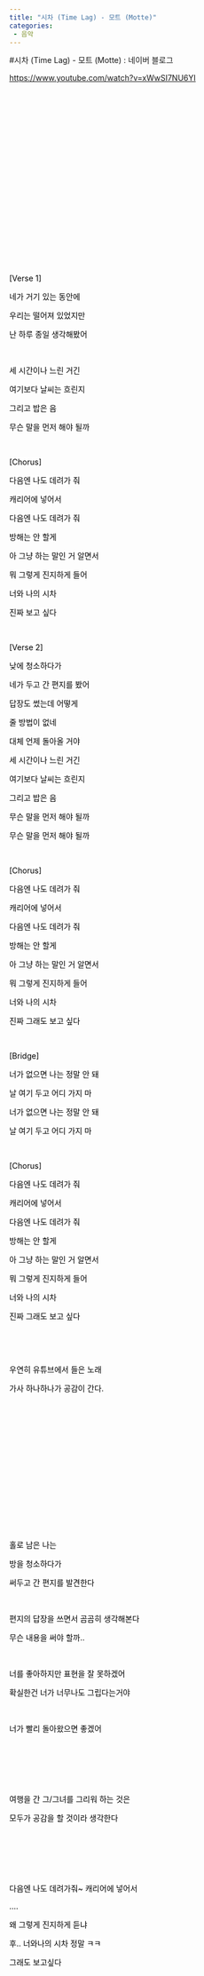 ```yaml
---
title: "시차 (Time Lag) - 모트 (Motte)"
categories:
 - 음악
---
```

#시차 (Time Lag) - 모트 (Motte) : 네이버 블로그
<div class="wrap_rabbit pcol2 _param(1) _postViewArea222587948286" id="post-view222587948286">
<!-- Rabbit HTML --><div class="se-viewer se-theme-default" lang="ko-KR">
<!-- SE_DOC_HEADER_END -->
<div class="se-main-container">
<div class="se-component se-text se-l-default" id="SE-d85ce1f2-00d6-41f0-90f8-11ed87e7b4f9">
<div class="se-component-content">
<div class="se-section se-section-text se-l-default">
<div class="se-module se-module-text">
<!-- SE-TEXT { --><p class="se-text-paragraph se-text-paragraph-align-" id="SE-13771592-1cbf-4126-a8d1-847830d4fe10" style=""><span class="se-fs- se-ff-" id="SE-ba205a5f-38dd-4ee6-bd7d-b30589152d77" style=""><a class="se-link" href="https://www.youtube.com/watch?v=xWwSI7NU6YI" target="_blank">https://www.youtube.com/watch?v=xWwSI7NU6YI</a></span></p><!-- } SE-TEXT -->
</div>
</div>
</div>
</div> <div class="se-component se-oembed se-l-default" id="SE-d1161158-657a-45e9-b02e-5e334e41a443">
<div class="se-component-content se-component-content-fit">
<div class="se-section se-section-oembed se-section-align- se-l-default">
<div class="se-module se-module-oembed se-is-progress" style="padding-top: 56.49999999999999%;"></div>
</div>
</div>
<script class="__se_module_data" data-module='{"type":"v2_oembed", "id" :"SE-d1161158-657a-45e9-b02e-5e334e41a443", "data" : { "html": "&lt;iframe width=\"200\" height=\"113\" src=\"https://www.youtube.com/embed/xWwSI7NU6YI?feature=oembed\" frameborder=\"0\" allow=\"accelerometer; autoplay; clipboard-write; encrypted-media; gyroscope; picture-in-picture\" allowfullscreen&gt;&lt;/iframe&gt;", "originalWidth" : "200", "originalHeight" : "113", "contentMode" : "fit", "description": "모트 (Motte) - 시차 (Time Lag) | 오디오/Audio/MP3💟 Artist : 모트 (Motte)💟 작사 : 모트 (Motte)💟 작곡 : 모트 (Motte)💟 편곡 : Migo (미고)💟 Album : 시차💟 발매일 : 2020.05.08💟 기획사 :...", "inputUrl": "https://www.youtube.com/watch?v=xWwSI7NU6YI", "thumbnailUrl" : "https://i.ytimg.com/vi/xWwSI7NU6YI/hqdefault.jpg", "thumbnailHeight" : "360", "thumbnailWidth" : "480", "title": "모트 (Motte) - 시차 (Time Lag) | 가사", "providerUrl": "https://www.youtube.com/", "align": "", "type" : "video" }}' type="text/data"></script>
</div>
<div class="se-component se-text se-l-default" id="SE-ae50eac2-92a1-4bc1-a024-af840515d369">
<div class="se-component-content">
<div class="se-section se-section-text se-l-default">
<div class="se-module se-module-text">
<!-- SE-TEXT { --><p class="se-text-paragraph se-text-paragraph-align-" id="SE-a8f02cad-745e-4025-9bd2-5a82f446e967" style=""><span class="se-fs- se-ff-" id="SE-7f4dbc18-9480-4242-a407-3fdfc6b8d56a" style="">​</span></p><!-- } SE-TEXT --><!-- SE-TEXT { --><p class="se-text-paragraph se-text-paragraph-align-" id="SE-37b3700c-9b7c-42d6-9ca9-b2bc3123723c" style=""><span class="se-fs-fs19 se-ff-system se-weight-unset se-style-unset" id="SE-d7356402-1e0f-453f-a305-1d710c07a4d3" style="color:#000000;background-color:#ffffff;">[Verse 1]</span></p><!-- } SE-TEXT --><!-- SE-TEXT { --><p class="se-text-paragraph se-text-paragraph-align-" id="SE-51669ae8-b887-4b10-8661-cf562ff329e9" style=""><span class="se-fs-fs19 se-ff-system se-weight-unset se-style-unset" id="SE-c5524449-1a14-416d-b869-5307e7661604" style="color:#000000;background-color:#ffffff;">네가 거기 있는 동안에</span></p><!-- } SE-TEXT --><!-- SE-TEXT { --><p class="se-text-paragraph se-text-paragraph-align-" id="SE-f27049b5-bdbf-42f7-87a8-41a95f2cf124" style=""><span class="se-fs-fs19 se-ff-system se-weight-unset se-style-unset" id="SE-7f70835c-8a13-41ee-ae3a-e9ca5ce5f25b" style="color:#000000;background-color:#ffffff;">우리는 떨어져 있었지만</span></p><!-- } SE-TEXT --><!-- SE-TEXT { --><p class="se-text-paragraph se-text-paragraph-align-" id="SE-a3e10dae-10e2-4457-af20-098314587bb0" style=""><span class="se-fs-fs19 se-ff-system se-weight-unset se-style-unset" id="SE-fe7e790c-25a5-474e-814f-bd4bb749bc24" style="color:#000000;background-color:#ffffff;">난 하루 종일 생각해봤어</span></p><!-- } SE-TEXT --><!-- SE-TEXT { --><p class="se-text-paragraph se-text-paragraph-align-" id="SE-15858887-a463-4912-9f8a-9ded97a8c711" style=""><span class="se-fs-fs13 se-ff-nanumbarungothic se-style-unset" id="SE-024d22af-d52b-431e-9f7a-73f717be9a03" style="color:#615e5d;">​</span></p><!-- } SE-TEXT --><!-- SE-TEXT { --><p class="se-text-paragraph se-text-paragraph-align-" id="SE-b74d9cfd-8eb3-4d36-b451-a142cdcc31c3" style=""><span class="se-fs-fs19 se-ff-system se-weight-unset se-style-unset" id="SE-6e3b68cc-2d31-464d-b5c9-4a8fbdff3af8" style="color:#000000;background-color:#ffffff;">세 시간이나 느린 거긴</span></p><!-- } SE-TEXT --><!-- SE-TEXT { --><p class="se-text-paragraph se-text-paragraph-align-" id="SE-11d5bc7e-c298-4889-bcc2-e03c4d3f2efc" style=""><span class="se-fs-fs19 se-ff-system se-weight-unset se-style-unset" id="SE-77302828-248f-4229-a429-2bc577788592" style="color:#000000;background-color:#ffffff;">여기보다 날씨는 흐린지</span></p><!-- } SE-TEXT --><!-- SE-TEXT { --><p class="se-text-paragraph se-text-paragraph-align-" id="SE-e79d3053-a8dd-4ebe-988a-5c1c45497126" style=""><span class="se-fs-fs19 se-ff-system se-weight-unset se-style-unset" id="SE-897ffee6-5a9c-479d-94ec-afb3ea9939d5" style="color:#000000;background-color:#ffffff;">그리고 밥은 음</span></p><!-- } SE-TEXT --><!-- SE-TEXT { --><p class="se-text-paragraph se-text-paragraph-align-" id="SE-39f6615b-5fb7-46c2-b2df-f80c2ff4cce0" style=""><span class="se-fs-fs19 se-ff-system se-weight-unset se-style-unset" id="SE-8129e160-180b-4cd4-8bdc-d7f6027dbde6" style="color:#000000;background-color:#ffffff;">무슨 말을 먼저 해야 될까</span></p><!-- } SE-TEXT --><!-- SE-TEXT { --><p class="se-text-paragraph se-text-paragraph-align-" id="SE-05cdf33a-0f87-4fc1-a540-c0bdf1c19d7b" style=""><span class="se-fs-fs13 se-ff-nanumbarungothic se-style-unset" id="SE-079bb5c9-480e-401b-ae99-8fd3364bb037" style="color:#615e5d;">​</span></p><!-- } SE-TEXT --><!-- SE-TEXT { --><p class="se-text-paragraph se-text-paragraph-align-" id="SE-1767a074-8128-4e26-af97-169b6d129ed5" style=""><span class="se-fs-fs19 se-ff-system se-weight-unset se-style-unset" id="SE-ae3fe8d5-059c-47ce-88ae-1360b55ac1d2" style="color:#000000;background-color:#ffffff;">[Chorus]</span></p><!-- } SE-TEXT --><!-- SE-TEXT { --><p class="se-text-paragraph se-text-paragraph-align-" id="SE-685585ba-2126-4022-8a06-d897ab182d27" style=""><span class="se-fs-fs19 se-ff-system se-weight-unset se-style-unset" id="SE-48a22c24-7c41-46cd-80fd-7a2b6bc5453e" style="color:#000000;background-color:#ffffff;">다음엔 나도 데려가 줘</span></p><!-- } SE-TEXT --><!-- SE-TEXT { --><p class="se-text-paragraph se-text-paragraph-align-" id="SE-82a05aa7-d698-431f-afc2-66a3141fc67b" style=""><span class="se-fs-fs19 se-ff-system se-weight-unset se-style-unset" id="SE-51da3a76-326c-49d2-acfc-bb8b87a841bc" style="color:#000000;background-color:#ffffff;">캐리어에 넣어서</span></p><!-- } SE-TEXT --><!-- SE-TEXT { --><p class="se-text-paragraph se-text-paragraph-align-" id="SE-5a5f0570-0a95-476f-bad0-60333df9df4f" style=""><span class="se-fs-fs19 se-ff-system se-weight-unset se-style-unset" id="SE-af9fe6fc-b737-4f43-a7d7-71da716962e2" style="color:#000000;background-color:#ffffff;">다음엔 나도 데려가 줘</span></p><!-- } SE-TEXT --><!-- SE-TEXT { --><p class="se-text-paragraph se-text-paragraph-align-" id="SE-99d4883a-2e04-43c8-bf57-a23e09c9e69b" style=""><span class="se-fs-fs19 se-ff-system se-weight-unset se-style-unset" id="SE-3ee34175-b7f2-473c-8eda-0a77263311a5" style="color:#000000;background-color:#ffffff;">방해는 안 할게</span></p><!-- } SE-TEXT --><!-- SE-TEXT { --><p class="se-text-paragraph se-text-paragraph-align-" id="SE-73ac93d4-e91b-4fc8-b801-7fea0800a109" style=""><span class="se-fs-fs19 se-ff-system se-weight-unset se-style-unset" id="SE-1a3e0b1a-f2cf-49d8-8b67-b8c0d7c55738" style="color:#000000;background-color:#ffffff;">아 그냥 하는 말인 거 알면서</span></p><!-- } SE-TEXT --><!-- SE-TEXT { --><p class="se-text-paragraph se-text-paragraph-align-" id="SE-e77701e6-df2d-4924-aad7-f5e6c938d593" style=""><span class="se-fs-fs19 se-ff-system se-weight-unset se-style-unset" id="SE-123a2fdd-7279-4834-8500-fec352e07a67" style="color:#000000;background-color:#ffffff;">뭐 그렇게 진지하게 들어</span></p><!-- } SE-TEXT --><!-- SE-TEXT { --><p class="se-text-paragraph se-text-paragraph-align-" id="SE-58dd45b0-f5e0-4675-9713-a091572a7e47" style=""><span class="se-fs-fs19 se-ff-system se-weight-unset se-style-unset" id="SE-828e2bdc-de31-4571-91b7-6f0e86151d6b" style="color:#000000;background-color:#ffffff;">너와 나의 시차</span></p><!-- } SE-TEXT --><!-- SE-TEXT { --><p class="se-text-paragraph se-text-paragraph-align-" id="SE-88f6d69c-693b-4573-bfab-2fa3ba1a9014" style=""><span class="se-fs-fs19 se-ff-system se-weight-unset se-style-unset" id="SE-a5da7ac5-056b-46b7-823f-56814d93fdb3" style="color:#000000;background-color:#ffffff;">진짜 보고 싶다</span></p><!-- } SE-TEXT --><!-- SE-TEXT { --><p class="se-text-paragraph se-text-paragraph-align-" id="SE-9efa2fec-2acd-4af1-9b37-99bf4c2ec5f7" style=""><span class="se-fs-fs13 se-ff-nanumbarungothic se-style-unset" id="SE-4b949fe0-5962-4084-ae66-cd8641eec6d6" style="color:#615e5d;">​</span></p><!-- } SE-TEXT --><!-- SE-TEXT { --><p class="se-text-paragraph se-text-paragraph-align-" id="SE-c6aba3b4-c05c-4c4b-97ea-67f5a7002e2a" style=""><span class="se-fs-fs19 se-ff-system se-weight-unset se-style-unset" id="SE-72230cda-5ff0-4cf3-bcd0-61af27b51a64" style="color:#000000;background-color:#ffffff;">[Verse 2]</span></p><!-- } SE-TEXT --><!-- SE-TEXT { --><p class="se-text-paragraph se-text-paragraph-align-" id="SE-d064cdab-88e9-4886-a9f9-3f52b1aaf887" style=""><span class="se-fs-fs19 se-ff-system se-weight-unset se-style-unset" id="SE-de6a2c72-d442-4769-b3fc-f1d8177ab4d8" style="color:#000000;background-color:#ffffff;">낮에 청소하다가</span></p><!-- } SE-TEXT --><!-- SE-TEXT { --><p class="se-text-paragraph se-text-paragraph-align-" id="SE-d2adfd9b-5d4b-46df-9dce-bcaea0589835" style=""><span class="se-fs-fs19 se-ff-system se-weight-unset se-style-unset" id="SE-2807e49e-987c-417c-b5de-399a8e00d98f" style="color:#000000;background-color:#ffffff;">네가 두고 간 편지를 봤어</span></p><!-- } SE-TEXT --><!-- SE-TEXT { --><p class="se-text-paragraph se-text-paragraph-align-" id="SE-b9df92fd-c068-4134-a2f5-d6279949514c" style=""><span class="se-fs-fs19 se-ff-system se-weight-unset se-style-unset" id="SE-db382b99-8f6c-4a5d-b7d2-fe1b8b0393aa" style="color:#000000;background-color:#ffffff;">답장도 썼는데 어떻게</span></p><!-- } SE-TEXT --><!-- SE-TEXT { --><p class="se-text-paragraph se-text-paragraph-align-" id="SE-07c936c2-4b82-434b-b8be-1ed382e35aaf" style=""><span class="se-fs-fs19 se-ff-system se-weight-unset se-style-unset" id="SE-48f66176-bd34-41f1-ab55-304aa0b58246" style="color:#000000;background-color:#ffffff;">줄 방법이 없네</span></p><!-- } SE-TEXT --><!-- SE-TEXT { --><p class="se-text-paragraph se-text-paragraph-align-" id="SE-99299841-5105-45f6-9a67-a1ddf9db930e" style=""><span class="se-fs-fs19 se-ff-system se-weight-unset se-style-unset" id="SE-e6ef429a-9eb8-45be-be8a-07c6919ed583" style="color:#000000;background-color:#ffffff;">대체 언제 돌아올 거야</span></p><!-- } SE-TEXT --><!-- SE-TEXT { --><p class="se-text-paragraph se-text-paragraph-align-" id="SE-f62464dd-56e2-4b88-a3e3-a36a6e41c17f" style=""><span class="se-fs-fs19 se-ff-system se-weight-unset se-style-unset" id="SE-7725d789-d93c-4956-acaf-08687e05b615" style="color:#000000;background-color:#ffffff;">세 시간이나 느린 거긴</span></p><!-- } SE-TEXT --><!-- SE-TEXT { --><p class="se-text-paragraph se-text-paragraph-align-" id="SE-691b8695-779d-4016-9620-cef76c5f3568" style=""><span class="se-fs-fs19 se-ff-system se-weight-unset se-style-unset" id="SE-c5762626-5ede-43a9-bdd5-51d29bb8b8c2" style="color:#000000;background-color:#ffffff;">여기보다 날씨는 흐린지</span></p><!-- } SE-TEXT --><!-- SE-TEXT { --><p class="se-text-paragraph se-text-paragraph-align-" id="SE-b39a9a56-2407-41bc-af34-99d944912650" style=""><span class="se-fs-fs19 se-ff-system se-weight-unset se-style-unset" id="SE-3a000d3d-f36a-4dbb-8ee0-ef894a5dc6a8" style="color:#000000;background-color:#ffffff;">그리고 밥은 음</span></p><!-- } SE-TEXT --><!-- SE-TEXT { --><p class="se-text-paragraph se-text-paragraph-align-" id="SE-4f0194ae-7d98-46f3-82ca-f1e9ac02199e" style=""><span class="se-fs-fs19 se-ff-system se-weight-unset se-style-unset" id="SE-abb7035b-705f-4bec-89ed-60f4669c89d6" style="color:#000000;background-color:#ffffff;">무슨 말을 먼저 해야 될까</span></p><!-- } SE-TEXT --><!-- SE-TEXT { --><p class="se-text-paragraph se-text-paragraph-align-" id="SE-3bc20057-c647-4800-ba08-81aa1726b0cd" style=""><span class="se-fs-fs19 se-ff-system se-weight-unset se-style-unset" id="SE-014fee99-6b06-4135-96de-e6c16ecdd599" style="color:#000000;background-color:#ffffff;">무슨 말을 먼저 해야 될까</span></p><!-- } SE-TEXT --><!-- SE-TEXT { --><p class="se-text-paragraph se-text-paragraph-align-" id="SE-08b82281-1a1f-49c7-a099-61684c266f3f" style=""><span class="se-fs-fs13 se-ff-nanumbarungothic se-style-unset" id="SE-2b0088e1-6ac9-4e15-ad82-f8337859cc93" style="color:#615e5d;">​</span></p><!-- } SE-TEXT --><!-- SE-TEXT { --><p class="se-text-paragraph se-text-paragraph-align-" id="SE-4fef21b3-55da-4ba4-9407-fa051649528e" style=""><span class="se-fs-fs19 se-ff-system se-weight-unset se-style-unset" id="SE-2d9e07c1-35ed-4b3f-a20d-e1e21272d5ae" style="color:#000000;background-color:#ffffff;">[Chorus]</span></p><!-- } SE-TEXT --><!-- SE-TEXT { --><p class="se-text-paragraph se-text-paragraph-align-" id="SE-04e8f66d-1ce6-4da8-9f92-01408ea38564" style=""><span class="se-fs-fs19 se-ff-system se-weight-unset se-style-unset" id="SE-369c0881-df33-49a5-8d3d-6fb6e00177ea" style="color:#000000;background-color:#ffffff;">다음엔 나도 데려가 줘</span></p><!-- } SE-TEXT --><!-- SE-TEXT { --><p class="se-text-paragraph se-text-paragraph-align-" id="SE-c1fc8e56-21f1-4bbe-a2c6-578ee932cf5c" style=""><span class="se-fs-fs19 se-ff-system se-weight-unset se-style-unset" id="SE-805ff65b-d3ca-4287-a106-2f4ad3459c01" style="color:#000000;background-color:#ffffff;">캐리어에 넣어서</span></p><!-- } SE-TEXT --><!-- SE-TEXT { --><p class="se-text-paragraph se-text-paragraph-align-" id="SE-a2024017-fd15-4b65-8492-621557b7a95f" style=""><span class="se-fs-fs19 se-ff-system se-weight-unset se-style-unset" id="SE-e628bb27-6d60-4d1a-9933-8a55026f340f" style="color:#000000;background-color:#ffffff;">다음엔 나도 데려가 줘</span></p><!-- } SE-TEXT --><!-- SE-TEXT { --><p class="se-text-paragraph se-text-paragraph-align-" id="SE-05d32a1b-8290-47e3-aeb7-698334450c80" style=""><span class="se-fs-fs19 se-ff-system se-weight-unset se-style-unset" id="SE-40d6b7b4-b82a-4657-9d12-edf92a6054df" style="color:#000000;background-color:#ffffff;">방해는 안 할게</span></p><!-- } SE-TEXT --><!-- SE-TEXT { --><p class="se-text-paragraph se-text-paragraph-align-" id="SE-386efeae-bcfe-4da3-8cfb-9baf39ac2c93" style=""><span class="se-fs-fs19 se-ff-system se-weight-unset se-style-unset" id="SE-4a597129-fdfa-42b9-a6e3-a325fd0c546d" style="color:#000000;background-color:#ffffff;">아 그냥 하는 말인 거 알면서</span></p><!-- } SE-TEXT --><!-- SE-TEXT { --><p class="se-text-paragraph se-text-paragraph-align-" id="SE-7960444d-f2b1-4dfb-8f10-939adff0b1b5" style=""><span class="se-fs-fs19 se-ff-system se-weight-unset se-style-unset" id="SE-5558e00b-9000-4371-9344-b7b16ce2d1fe" style="color:#000000;background-color:#ffffff;">뭐 그렇게 진지하게 들어</span></p><!-- } SE-TEXT --><!-- SE-TEXT { --><p class="se-text-paragraph se-text-paragraph-align-" id="SE-828b338d-6562-4237-8581-1399c91f02f5" style=""><span class="se-fs-fs19 se-ff-system se-weight-unset se-style-unset" id="SE-4afa087f-797f-431b-af38-ec7ac433c7b6" style="color:#000000;background-color:#ffffff;">너와 나의 시차</span></p><!-- } SE-TEXT --><!-- SE-TEXT { --><p class="se-text-paragraph se-text-paragraph-align-" id="SE-f7a80db2-9268-4818-aa5f-49a5a321d097" style=""><span class="se-fs-fs19 se-ff-system se-weight-unset se-style-unset" id="SE-efe61b74-f49b-4673-97c2-7932dd9878a3" style="color:#000000;background-color:#ffffff;">진짜 그래도 보고 싶다</span></p><!-- } SE-TEXT --><!-- SE-TEXT { --><p class="se-text-paragraph se-text-paragraph-align-" id="SE-53465463-01be-47e8-bc0d-83761e6fe184" style=""><span class="se-fs-fs13 se-ff-nanumbarungothic se-style-unset" id="SE-08637885-94b5-41d9-9431-47d3096a0aac" style="color:#615e5d;">​</span></p><!-- } SE-TEXT --><!-- SE-TEXT { --><p class="se-text-paragraph se-text-paragraph-align-" id="SE-3e471e32-4751-4e89-b70a-50d5fffe8d9d" style=""><span class="se-fs-fs19 se-ff-system se-weight-unset se-style-unset" id="SE-34d39980-0183-4079-b298-919a8b505cfa" style="color:#000000;background-color:#ffffff;">[Bridge]</span></p><!-- } SE-TEXT --><!-- SE-TEXT { --><p class="se-text-paragraph se-text-paragraph-align-" id="SE-84169353-ff18-4d04-ab1f-f17c44dcbc2e" style=""><span class="se-fs-fs19 se-ff-system se-weight-unset se-style-unset" id="SE-1b4b262d-ca5c-41fc-a530-fad1053cea6a" style="color:#000000;background-color:#ffffff;">너가 없으면 나는 정말 안 돼</span></p><!-- } SE-TEXT --><!-- SE-TEXT { --><p class="se-text-paragraph se-text-paragraph-align-" id="SE-7fbd9cdd-e688-4776-878a-9685f340b920" style=""><span class="se-fs-fs19 se-ff-system se-weight-unset se-style-unset" id="SE-85d4a4ba-e90f-47f9-be37-29fc5970bfae" style="color:#000000;background-color:#ffffff;">날 여기 두고 어디 가지 마</span></p><!-- } SE-TEXT --><!-- SE-TEXT { --><p class="se-text-paragraph se-text-paragraph-align-" id="SE-5adbfb08-2214-49fa-aa41-d6ee6ae7f5fd" style=""><span class="se-fs-fs19 se-ff-system se-weight-unset se-style-unset" id="SE-1395e052-4e72-4ac2-9770-48934e9a1c8e" style="color:#000000;background-color:#ffffff;">너가 없으면 나는 정말 안 돼</span></p><!-- } SE-TEXT --><!-- SE-TEXT { --><p class="se-text-paragraph se-text-paragraph-align-" id="SE-9462158d-6712-4e05-b7ff-62d7fbb52e2c" style=""><span class="se-fs-fs19 se-ff-system se-weight-unset se-style-unset" id="SE-cbb86f2d-1d61-41a7-a403-53b175da4ce2" style="color:#000000;background-color:#ffffff;">날 여기 두고 어디 가지 마</span></p><!-- } SE-TEXT --><!-- SE-TEXT { --><p class="se-text-paragraph se-text-paragraph-align-" id="SE-03803484-4a9c-47c0-bd38-3215981fc5af" style=""><span class="se-fs-fs13 se-ff-nanumbarungothic se-style-unset" id="SE-824ae8ec-3ebc-4e65-95f8-eca0c7b660eb" style="color:#615e5d;">​</span></p><!-- } SE-TEXT --><!-- SE-TEXT { --><p class="se-text-paragraph se-text-paragraph-align-" id="SE-dfdd6dee-37e9-4dac-8592-c0c5b6820516" style=""><span class="se-fs-fs19 se-ff-system se-weight-unset se-style-unset" id="SE-a0129237-a097-4563-ac64-fa4875c40a35" style="color:#000000;background-color:#ffffff;">[Chorus]</span></p><!-- } SE-TEXT --><!-- SE-TEXT { --><p class="se-text-paragraph se-text-paragraph-align-" id="SE-ade90f2a-31d7-4ed8-b0ef-2f824793598a" style=""><span class="se-fs-fs19 se-ff-system se-weight-unset se-style-unset" id="SE-dd16d36e-ed5e-4283-ab26-7ba4bae58fe1" style="color:#000000;background-color:#ffffff;">다음엔 나도 데려가 줘</span></p><!-- } SE-TEXT --><!-- SE-TEXT { --><p class="se-text-paragraph se-text-paragraph-align-" id="SE-baa82de3-7d39-4f28-857b-0a2b0435f0b2" style=""><span class="se-fs-fs19 se-ff-system se-weight-unset se-style-unset" id="SE-aaf28760-62dd-4796-ab6c-294652dcaa04" style="color:#000000;background-color:#ffffff;">캐리어에 넣어서</span></p><!-- } SE-TEXT --><!-- SE-TEXT { --><p class="se-text-paragraph se-text-paragraph-align-" id="SE-60017223-e056-427e-8f10-098899d37bf1" style=""><span class="se-fs-fs19 se-ff-system se-weight-unset se-style-unset" id="SE-b3b93709-ab7a-4c85-a0a0-95177f3bbc09" style="color:#000000;background-color:#ffffff;">다음엔 나도 데려가 줘</span></p><!-- } SE-TEXT --><!-- SE-TEXT { --><p class="se-text-paragraph se-text-paragraph-align-" id="SE-963be54c-b1df-41ce-8b27-692eee699f90" style=""><span class="se-fs-fs19 se-ff-system se-weight-unset se-style-unset" id="SE-c492c76c-f90d-4231-a03a-e87149357c74" style="color:#000000;background-color:#ffffff;">방해는 안 할게</span></p><!-- } SE-TEXT --><!-- SE-TEXT { --><p class="se-text-paragraph se-text-paragraph-align-" id="SE-d9aa171e-4ab6-45c2-aefe-721b0efae440" style=""><span class="se-fs-fs19 se-ff-system se-weight-unset se-style-unset" id="SE-87c0e3a4-cef0-4797-a826-17af7869c845" style="color:#000000;background-color:#ffffff;">아 그냥 하는 말인 거 알면서</span></p><!-- } SE-TEXT --><!-- SE-TEXT { --><p class="se-text-paragraph se-text-paragraph-align-" id="SE-a0857319-83c1-4e13-bd37-3da725ad1702" style=""><span class="se-fs-fs19 se-ff-system se-weight-unset se-style-unset" id="SE-ec01068d-edf1-48e0-9311-0e65dc09fce1" style="color:#000000;background-color:#ffffff;">뭐 그렇게 진지하게 들어</span></p><!-- } SE-TEXT --><!-- SE-TEXT { --><p class="se-text-paragraph se-text-paragraph-align-" id="SE-2d13c07d-a7b2-456e-9e6a-ee1921ab457b" style=""><span class="se-fs-fs19 se-ff-system se-weight-unset se-style-unset" id="SE-ed54b863-e037-4be4-b964-e02df748504c" style="color:#000000;background-color:#ffffff;">너와 나의 시차</span></p><!-- } SE-TEXT --><!-- SE-TEXT { --><p class="se-text-paragraph se-text-paragraph-align-" id="SE-a79f2e8f-c8ef-4a28-9a87-84d39b3e0920" style=""><span class="se-fs-fs19 se-ff-system se-weight-unset se-style-unset" id="SE-5309a892-0f58-412f-8460-b6ce6d004f49" style="color:#000000;background-color:#ffffff;">진짜 그래도 보고 싶다</span></p><!-- } SE-TEXT --><!-- SE-TEXT { --><p class="se-text-paragraph se-text-paragraph-align-" id="SE-218f951a-49a1-4a6b-a4c5-5cbbffcb9124" style=""><span class="se-fs-fs19 se-ff-system se-weight-unset se-style-unset" id="SE-3d34ea1a-aade-4cde-b6df-c96e611ad469" style="color:#000000;">​</span></p><!-- } SE-TEXT --><!-- SE-TEXT { --><p class="se-text-paragraph se-text-paragraph-align-" id="SE-f6daa7a0-e54f-462a-bca3-7dfa25ae57a4" style=""><span class="se-fs-fs19 se-ff-system se-weight-unset se-style-unset" id="SE-66b6354b-1a91-409f-aa7b-88c3bf5900f0" style="color:#000000;">​</span></p><!-- } SE-TEXT --><!-- SE-TEXT { --><p class="se-text-paragraph se-text-paragraph-align-" id="SE-b38cdf11-bd25-41ab-a8d6-4030e7c55919" style=""><span class="se-fs- se-ff-system se-weight-unset se-style-unset" id="SE-005d08fd-e2d5-4e0b-9772-e5ba9be5f6d0" style="color:#000000;background-color:#ffffff;">우연히 유튜브에서 들은 노래</span></p><!-- } SE-TEXT --><!-- SE-TEXT { --><p class="se-text-paragraph se-text-paragraph-align-" id="SE-9e8e5c2b-7b44-4d53-b484-a3354d6424d5" style=""><span class="se-fs- se-ff-system se-weight-unset se-style-unset" id="SE-24ae672f-6044-43aa-8bc7-d9209801cc27" style="color:#000000;background-color:#ffffff;">가사 하나하나가 공감이 간다.</span></p><!-- } SE-TEXT --><!-- SE-TEXT { --><p class="se-text-paragraph se-text-paragraph-align-" id="SE-8f044790-f0e3-4c2f-9070-a92d8ea96344" style=""><span class="se-fs- se-ff-system se-weight-unset se-style-unset" id="SE-ee7eeb2f-97d7-4938-b321-de6bec8b78c3" style="color:#000000;">​</span></p><!-- } SE-TEXT --><!-- SE-TEXT { --><p class="se-text-paragraph se-text-paragraph-align-" id="SE-9485e58a-7d13-421c-908c-5690f98ac549" style=""><span class="se-fs- se-ff-system se-weight-unset se-style-unset" id="SE-197767b3-e383-4377-b395-e76c4458a1d9" style="color:#000000;">​</span></p><!-- } SE-TEXT --><!-- SE-TEXT { --><p class="se-text-paragraph se-text-paragraph-align-" id="SE-4eb61f52-48d0-4750-82e2-0a9c5312b463" style=""><span class="se-fs- se-ff-system se-weight-unset se-style-unset" id="SE-8f099ede-a3ca-49a3-8a3a-445a391dd48a" style="color:#000000;">​</span></p><!-- } SE-TEXT --><!-- SE-TEXT { --><p class="se-text-paragraph se-text-paragraph-align-" id="SE-edf3780c-f7e0-4d2a-b04a-85a3b48a301e" style=""><span class="se-fs- se-ff-system se-weight-unset se-style-unset" id="SE-dbd88a00-d880-4406-8131-9138a44e5c46" style="color:#000000;">​</span></p><!-- } SE-TEXT --><!-- SE-TEXT { --><p class="se-text-paragraph se-text-paragraph-align-" id="SE-c8395cfe-1089-4d06-bb27-4c0cf82aafdd" style=""><span class="se-fs- se-ff-system se-weight-unset se-style-unset" id="SE-1f466b4f-9822-4230-8ff8-3b11af1d8c34" style="color:#000000;">​</span></p><!-- } SE-TEXT --><!-- SE-TEXT { --><p class="se-text-paragraph se-text-paragraph-align-" id="SE-12ab7244-8a7b-4e9f-89a5-ee6eef33a88e" style=""><span class="se-fs- se-ff-system se-weight-unset se-style-unset" id="SE-22377cfd-45bc-4f6d-bebb-a13280b28451" style="color:#000000;">​</span></p><!-- } SE-TEXT --><!-- SE-TEXT { --><p class="se-text-paragraph se-text-paragraph-align-" id="SE-02bbe577-5e94-434b-a64a-748dcce10483" style=""><span class="se-fs- se-ff-system se-weight-unset se-style-unset" id="SE-8101452c-b2ee-4687-af7d-8935cf8acb06" style="color:#000000;">​</span></p><!-- } SE-TEXT --><!-- SE-TEXT { --><p class="se-text-paragraph se-text-paragraph-align-" id="SE-9bcce91e-aed2-4949-bb0c-304c4c90a370" style=""><span class="se-fs- se-ff-system se-weight-unset se-style-unset" id="SE-4dda4103-6622-4c53-ac6f-a95b7e8301da" style="color:#000000;">​</span></p><!-- } SE-TEXT --><!-- SE-TEXT { --><p class="se-text-paragraph se-text-paragraph-align-" id="SE-97c49b1a-9bb8-4ed6-a03e-34aee6458b9b" style=""><span class="se-fs- se-ff-system se-weight-unset se-style-unset" id="SE-018d5475-3672-43d6-b645-aa83f51231ee" style="color:#000000;background-color:#ffffff;">홀로 남은 나는 </span></p><!-- } SE-TEXT --><!-- SE-TEXT { --><p class="se-text-paragraph se-text-paragraph-align-" id="SE-14eab0ab-fba1-4048-970f-7a6efe8d071b" style=""><span class="se-fs- se-ff-system se-weight-unset se-style-unset" id="SE-15bdf948-c562-4795-862c-10e36ee43380" style="color:#000000;background-color:#ffffff;">방을 청소하다가</span></p><!-- } SE-TEXT --><!-- SE-TEXT { --><p class="se-text-paragraph se-text-paragraph-align-" id="SE-81d2abc6-e62d-4fb3-9272-4f8fbb0165a8" style=""><span class="se-fs- se-ff-system se-weight-unset se-style-unset" id="SE-9b8fc2d3-f12c-4321-9ea2-3c4595776426" style="color:#000000;background-color:#ffffff;">써두고 간 편지를 발견한다</span></p><!-- } SE-TEXT --><!-- SE-TEXT { --><p class="se-text-paragraph se-text-paragraph-align-" id="SE-81618194-a2bf-4ff1-b787-20503454fc56" style=""><span class="se-fs- se-ff-system se-weight-unset se-style-unset" id="SE-7f0167b2-f94a-4582-a44f-d6e3b956ea67" style="color:#000000;">​</span></p><!-- } SE-TEXT --><!-- SE-TEXT { --><p class="se-text-paragraph se-text-paragraph-align-" id="SE-322daa93-aff7-47fa-b78e-eb5c6d0de1d9" style=""><span class="se-fs- se-ff-system se-weight-unset se-style-unset" id="SE-6a7097d9-d31c-4d11-b1b1-199bc6f069d4" style="color:#000000;background-color:#ffffff;">편지의 답장을 쓰면서 곰곰히 생각해본다</span></p><!-- } SE-TEXT --><!-- SE-TEXT { --><p class="se-text-paragraph se-text-paragraph-align-" id="SE-81c2df01-91fa-4994-90ee-43e843a5ba55" style=""><span class="se-fs- se-ff-system se-weight-unset se-style-unset" id="SE-bc413ec1-2c0a-41d7-82ea-56e9be3a3cd4" style="color:#000000;background-color:#ffffff;">무슨 내용을 써야 할까..</span></p><!-- } SE-TEXT --><!-- SE-TEXT { --><p class="se-text-paragraph se-text-paragraph-align-" id="SE-329f2bc3-0116-49d1-85ca-a81b8f037d91" style=""><span class="se-fs- se-ff-system se-weight-unset se-style-unset" id="SE-7454963a-8796-4641-8eb5-f2b3a9f39742" style="color:#000000;">​</span></p><!-- } SE-TEXT --><!-- SE-TEXT { --><p class="se-text-paragraph se-text-paragraph-align-" id="SE-01bbcd13-ff14-4cdd-96f0-843714cb77c2" style=""><span class="se-fs- se-ff-system se-weight-unset se-style-unset" id="SE-28cafebe-a38a-4180-a591-07fac6c37064" style="color:#000000;background-color:#ffffff;">너를 좋아하지만 표현을 잘 못하겠어</span></p><!-- } SE-TEXT --><!-- SE-TEXT { --><p class="se-text-paragraph se-text-paragraph-align-" id="SE-40971128-469d-4c57-b925-f99f7a6514a4" style=""><span class="se-fs- se-ff-system se-weight-unset se-style-unset" id="SE-ee3344ec-bb75-40d3-8a1c-bde63f42cfe1" style="color:#000000;background-color:#ffffff;">확실한건 너가 너무나도 그립다는거야</span></p><!-- } SE-TEXT --><!-- SE-TEXT { --><p class="se-text-paragraph se-text-paragraph-align-" id="SE-5c8c5bfe-635e-408f-8d86-a5c76a16ec98" style=""><span class="se-fs- se-ff-system se-weight-unset se-style-unset" id="SE-e7bd4e76-9e40-42d6-b668-16becd5f7357" style="color:#000000;">​</span></p><!-- } SE-TEXT --><!-- SE-TEXT { --><p class="se-text-paragraph se-text-paragraph-align-" id="SE-dac7c75f-bc74-4779-86d2-aeb3d65686be" style=""><span class="se-fs- se-ff-system se-weight-unset se-style-unset" id="SE-9d1ee163-59a8-49fa-a88f-4565024d5e40" style="color:#000000;background-color:#ffffff;">너가 빨리 돌아왔으면 좋겠어</span></p><!-- } SE-TEXT --><!-- SE-TEXT { --><p class="se-text-paragraph se-text-paragraph-align-" id="SE-7791e057-ff2e-48db-8cc9-1794ae7c58d3" style=""><span class="se-fs- se-ff-system se-weight-unset se-style-unset" id="SE-9101cafd-558a-4efc-90ae-15259b754de5" style="color:#000000;">​</span></p><!-- } SE-TEXT --><!-- SE-TEXT { --><p class="se-text-paragraph se-text-paragraph-align-" id="SE-0c747320-f3b1-4264-9718-b35a2d872e8f" style=""><span class="se-fs- se-ff-system se-weight-unset se-style-unset" id="SE-180bcd8f-9aa4-4cee-92b1-b0849e0cf093" style="color:#000000;">​</span></p><!-- } SE-TEXT --><!-- SE-TEXT { --><p class="se-text-paragraph se-text-paragraph-align-" id="SE-8e50679f-61ce-4d91-991b-a481462369bc" style=""><span class="se-fs- se-ff-system se-weight-unset se-style-unset" id="SE-cc192689-97d9-49f6-b6c1-bd96e9c3a467" style="color:#000000;">​</span></p><!-- } SE-TEXT --><!-- SE-TEXT { --><p class="se-text-paragraph se-text-paragraph-align-" id="SE-53828930-87f2-45ff-a84d-c7193b98794f" style=""><span class="se-fs- se-ff-system se-weight-unset se-style-unset" id="SE-3aba919a-8ed8-4b45-9d09-9dbf1cb1f01e" style="color:#000000;background-color:#ffffff;">여행을 간 그/그녀를 그리워 하는 것은 </span></p><!-- } SE-TEXT --><!-- SE-TEXT { --><p class="se-text-paragraph se-text-paragraph-align-" id="SE-08f10743-c616-49ec-a5b2-8c4ddab96735" style=""><span class="se-fs- se-ff-system se-weight-unset se-style-unset" id="SE-bdf78d98-6080-4fe0-a185-9314a47f5c4f" style="color:#000000;background-color:#ffffff;">모두가 공감을 할 것이라 생각한다</span></p><!-- } SE-TEXT --><!-- SE-TEXT { --><p class="se-text-paragraph se-text-paragraph-align-" id="SE-329e0a8a-bccb-45b6-879f-4af13c22cfc4" style=""><span class="se-fs- se-ff-system se-weight-unset se-style-unset" id="SE-76f4c88f-bbae-4e53-82cf-b5c63dc84aae" style="color:#000000;">​</span></p><!-- } SE-TEXT --><!-- SE-TEXT { --><p class="se-text-paragraph se-text-paragraph-align-" id="SE-0a2c2597-15bc-4f29-b79f-1da30dd2ec1b" style=""><span class="se-fs- se-ff-system se-weight-unset se-style-unset" id="SE-964288d6-f78a-4d20-aae0-6f2670b90e95" style="color:#000000;">​</span></p><!-- } SE-TEXT --><!-- SE-TEXT { --><p class="se-text-paragraph se-text-paragraph-align-" id="SE-ac03bb53-d79c-44b4-a0f2-2c6012d76d9d" style=""><span class="se-fs- se-ff-system se-weight-unset se-style-unset" id="SE-3e9b2f68-636e-4013-9095-d555c69bca9f" style="color:#000000;">​</span></p><!-- } SE-TEXT --><!-- SE-TEXT { --><p class="se-text-paragraph se-text-paragraph-align-" id="SE-814194be-2ef8-4288-941f-c04ed28cdde5" style=""><span class="se-fs- se-ff-system se-weight-unset se-style-unset" id="SE-f25f16e5-3110-4b63-aca5-b98f9cf92a62" style="color:#000000;background-color:#ffffff;">다음엔 나도 데려가줘~ 캐리어에 넣어서</span></p><!-- } SE-TEXT --><!-- SE-TEXT { --><p class="se-text-paragraph se-text-paragraph-align-" id="SE-63aee2ba-6bed-4bd5-88b8-4bfbdc94adf1" style=""><span class="se-fs- se-ff-system se-weight-unset se-style-unset" id="SE-8e69471a-71d1-44ff-8516-91f6a3698358" style="color:#000000;background-color:#ffffff;">....</span></p><!-- } SE-TEXT --><!-- SE-TEXT { --><p class="se-text-paragraph se-text-paragraph-align-" id="SE-7200bc97-89cc-47e5-b345-88bee447abe3" style=""><span class="se-fs- se-ff-system se-weight-unset se-style-unset" id="SE-b19f1f65-818f-43e6-a11c-79825751a844" style="color:#000000;background-color:#ffffff;">왜 그렇게 진지하게 듣냐</span></p><!-- } SE-TEXT --><!-- SE-TEXT { --><p class="se-text-paragraph se-text-paragraph-align-" id="SE-a975bdaa-08ee-4549-a86b-183efe7eaa42" style=""><span class="se-fs- se-ff-system se-weight-unset se-style-unset" id="SE-99aa3931-927a-40e4-8984-07574afd6761" style="color:#000000;background-color:#ffffff;">후.. 너와나의 시차 정말 ㅋㅋ</span></p><!-- } SE-TEXT --><!-- SE-TEXT { --><p class="se-text-paragraph se-text-paragraph-align-" id="SE-96d00b2c-9b90-48ff-ba18-99069dd6de48" style=""><span class="se-fs- se-ff-system se-weight-unset se-style-unset" id="SE-d6c4c264-3459-4ee4-880c-238f7b2b7226" style="color:#000000;background-color:#ffffff;">그래도 보고싶다</span></p><!-- } SE-TEXT -->
</div>
</div>
</div>
</div> <div class="se-component se-image se-l-default" id="SE-a0338192-9a26-4bcb-82af-68ed8d94fc5d">
<div class="se-component-content se-component-content-fit">
<div class="se-section se-section-image se-l-default se-section-align-">
<div class="se-module se-module-image" style="">
<a class="se-module-image-link __se_image_link __se_link" data-linkdata='{"id" : "SE-a0338192-9a26-4bcb-82af-68ed8d94fc5d", "src" : "https://postfiles.pstatic.net/MjAyMTEyMDZfMTcy/MDAxNjM4NzU4NjI0NTI3.NeRWNh9JmNzf6ogOGZ5Tfb1hugX4rHoRWJbiooFYUaYg.wSkACwSs53IEOqVjiOXBVLYlrvGVmKJqT3v5bkBTHH8g.JPEG.dls32208/%EB%AA%A8%ED%8A%B8_%EC%8B%9C%EC%B0%A8.jpg", "originalWidth" : "960", "originalHeight" : "720", "linkUse" : "false", "link" : ""}' data-linktype="img" href="#" onclick="return false;" style="">
<img alt="" class="se-image-resource" data-height="519" data-lazy-src="https://postfiles.pstatic.net/MjAyMTEyMDZfMTcy/MDAxNjM4NzU4NjI0NTI3.NeRWNh9JmNzf6ogOGZ5Tfb1hugX4rHoRWJbiooFYUaYg.wSkACwSs53IEOqVjiOXBVLYlrvGVmKJqT3v5bkBTHH8g.JPEG.dls32208/%EB%AA%A8%ED%8A%B8_%EC%8B%9C%EC%B0%A8.jpg?type=w966" data-width="693" src="https://raw.githubusercontent.com/rage147-OwO/rage147-OwO.github.io/master/_images/images/2023-01-18시차 (Time Lag) - 모트 (Motte)/0.jpg">
</a>
</div>
</div>
</div>
</div>
<div class="se-component se-text se-l-default" id="SE-8143ea9d-d72e-4576-bc63-e1bec15ffb98">
<div class="se-component-content">
<div class="se-section se-section-text se-l-default">
<div class="se-module se-module-text">
<!-- SE-TEXT { --><p class="se-text-paragraph se-text-paragraph-align-" id="SE-55192c14-9fe6-4c50-97f8-326d5d5ec453" style=""><span class="se-fs- se-ff-system se-weight-unset se-style-unset" id="SE-41f66808-f0c9-4f08-bf7d-1ffc39b03485" style="color:#000000;">​</span></p><!-- } SE-TEXT --><!-- SE-TEXT { --><p class="se-text-paragraph se-text-paragraph-align-" id="SE-737baf87-2f75-4113-b096-81e46e77acc7" style=""><span class="se-fs- se-ff-system se-weight-unset se-style-unset" id="SE-63f7a033-f2bc-4b6b-9425-9798f6fc3286" style="color:#000000;">​</span></p><!-- } SE-TEXT --><!-- SE-TEXT { --><p class="se-text-paragraph se-text-paragraph-align-" id="SE-7acf3155-5499-46ca-b996-6178ff54f3d1" style=""><span class="se-fs- se-ff-system se-weight-unset se-style-unset" id="SE-da593689-ccf7-480a-9008-47878c547a31" style="color:#000000;">​</span></p><!-- } SE-TEXT --><!-- SE-TEXT { --><p class="se-text-paragraph se-text-paragraph-align-" id="SE-a45cd5cb-6daa-4151-950e-7990caa588d3" style=""><span class="se-fs- se-ff-system se-weight-unset se-style-unset" id="SE-cf7860a9-6f5e-4651-9727-288e9305227a" style="color:#000000;">​</span></p><!-- } SE-TEXT --><!-- SE-TEXT { --><p class="se-text-paragraph se-text-paragraph-align-" id="SE-68fbe536-18e6-4019-8b4f-d731713aeaf3" style=""><span class="se-fs- se-ff-system se-weight-unset se-style-unset" id="SE-1bc9ad56-16e3-4e72-82e1-b06e11c7d360" style="color:#000000;">​</span></p><!-- } SE-TEXT --><!-- SE-TEXT { --><p class="se-text-paragraph se-text-paragraph-align-" id="SE-b078da74-0df1-4b04-992e-aeef4582b604" style=""><span class="se-fs- se-ff-system se-weight-unset se-style-unset" id="SE-de5fa471-f53e-4066-b4fc-dc6735ce883a" style="color:#000000;">​</span></p><!-- } SE-TEXT --><!-- SE-TEXT { --><p class="se-text-paragraph se-text-paragraph-align-" id="SE-587fc430-fd1f-4ce2-b670-82e1cd65eaa9" style=""><span class="se-fs- se-ff-system se-weight-unset se-style-unset" id="SE-fd2e89c3-0d5c-4de4-a6e5-1730ed02301e" style="color:#000000;">​</span></p><!-- } SE-TEXT --><!-- SE-TEXT { --><p class="se-text-paragraph se-text-paragraph-align-" id="SE-3253cfe4-2c9c-48a6-9df0-0cd85ec7ec93" style=""><span class="se-fs- se-ff-system se-weight-unset se-style-unset" id="SE-e569a10d-ed32-455b-ba52-2d4d064a8827" style="color:#000000;">​</span></p><!-- } SE-TEXT --><!-- SE-TEXT { --><p class="se-text-paragraph se-text-paragraph-align-" id="SE-5393876e-fb34-4c11-b865-a51d31b2c5ed" style=""><span class="se-fs- se-ff-system se-weight-unset se-style-unset" id="SE-a7a6765e-339a-46a2-a086-2e7ef85e0d41" style="color:#000000;">​</span></p><!-- } SE-TEXT --><!-- SE-TEXT { --><p class="se-text-paragraph se-text-paragraph-align-" id="SE-76da0f15-15ec-47ef-97c8-ee29d80d6cc1" style=""><span class="se-fs- se-ff-" id="SE-d2a9d281-fcb1-4493-9fe9-89095f4478f0" style="">​</span></p><!-- } SE-TEXT --><!-- SE-TEXT { --><p class="se-text-paragraph se-text-paragraph-align-" id="SE-d89f003a-b2e9-4e41-b4a0-0133b0533fb5" style=""><span class="se-fs- se-ff-" id="SE-94c4cb6c-8081-429d-9032-7ade5759c4dd" style="">​</span></p><!-- } SE-TEXT --><!-- SE-TEXT { --><p class="se-text-paragraph se-text-paragraph-align-" id="SE-17b3ec3e-4362-43da-9966-83c54510d1ba" style=""><span class="se-fs- se-ff-" id="SE-ee41e725-cb59-4bda-a005-fffffc7bb1a8" style="">​</span></p><!-- } SE-TEXT -->
</div>
</div>
</div>
</div> </div>
</div>
</div>